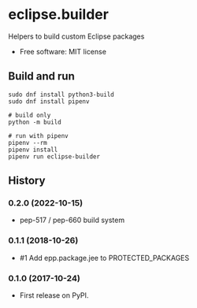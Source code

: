 # eclipse.builder

Helpers to build custom Eclipse packages

* Free software: MIT license

## Build and run

```
sudo dnf install python3-build
sudo dnf install pipenv

# build only
python -m build

# run with pipenv
pipenv --rm
pipenv install
pipenv run eclipse-builder
```

## History

### 0.2.0 (2022-10-15)

* pep-517 / pep-660 build system

### 0.1.1 (2018-10-26)

* #1 Add epp.package.jee to PROTECTED_PACKAGES

### 0.1.0 (2017-10-24)

* First release on PyPI.
